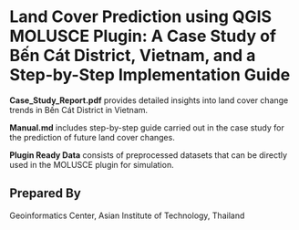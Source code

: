 # Land Cover Prediction using QGIS MOLUSCE Plugin: A Case Study of Bến Cát District, Vietnam, and a Step-by-Step Implementation Guide

**Case_Study_Report.pdf** provides detailed insights into land cover change trends in Bến Cát District in Vietnam.

**Manual.md** includes step-by-step guide carried out in the case study for the prediction of future land cover changes.

**Plugin Ready Data** consists of preprocessed datasets that can be directly used in the MOLUSCE plugin for simulation.


## Prepared By

Geoinformatics Center, Asian Institute of Technology, Thailand
